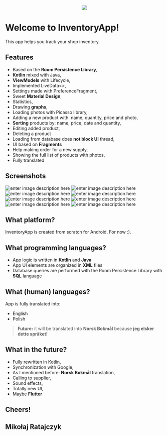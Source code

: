 
<p align="center"> <img src="https://i.imgur.com/J2cgY9x.png"> </p>

# Welcome to InventoryApp!

This app helps you track your shop inventory.

## Features


 - Based on the **Room Persistence Library**,
 - **Kotlin** mixed with Java,
 - **ViewModels** with Lifecycle,
 - Implemented LiveData<>,
 - Settings made with PreferenceFragment,
 - Sweet **Material Design**,
 - Statistics,
 - Drawing **graphs**,
 - Loading photos with Picasso library,
 - Adding a new product with: name, quantity, price and photo,
 - **Sorting** products by: name, price, date and quantity,
 - Editing added product,
 - Deleting a product
 - Loading from database does **not block UI** thread,
 - UI based on **Fragments**
 - Help making order for a new supply,
 - Showing the full list of products with photos,
 - Fully translated
 
 
 
## Screenshots

![enter image description here](https://i.imgur.com/kB66Avil.jpg) ![enter image description here](https://i.imgur.com/pIxDIOQl.jpg)
![enter image description here](https://i.imgur.com/q535MmSl.jpg) ![enter image description here](https://i.imgur.com/6PcWSVal.jpg)
![enter image description here](https://i.imgur.com/3NhgTfLl.jpg) ![enter image description here](https://i.imgur.com/gArm9OVl.jpg)
![enter image description here](https://i.imgur.com/Zjp1MGal.jpg) ![enter image description here](https://i.imgur.com/AZkdJewl.jpg)
## What platform?

InventoryApp is created from scratch for Android.
For now :).

## What programming languages?

 - App logic is written in **Kotlin** and **Java**
 - App UI elements are organized in **XML** files
 - Database queries are performed with the Room Persistence Library with **SQL** language

## What (human) languages?

App is fully translated into:

 - English
 - Polish
 > **Future:** it will be translated into **Norsk Bokmål** because **jeg elsker dette språket!**


## What in the future?

 - Fully rewritten in Kotlin,
 - Synchronization with Google,
 - As I mentioned before: **Norsk Bokmål** translation,
 - Calling to supplier,
 - Sound effects,
 - Totally new UI,
 - Maybe **Flutter**


## Cheers!

## Mikołaj Ratajczyk

